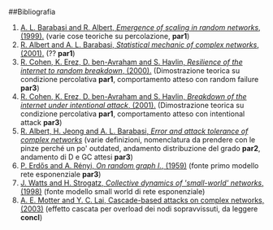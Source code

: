 ##Bibliografia   

1. [A. L. Barabasi and R. Albert, *Emergence of scaling in random networks*, (1999).](http://arxiv.org/pdf/cond-mat/9910332) (varie cose teoriche su percolazione, **par1**)  
2. [R. Albert and A. L. Barabasi, *Statistical mechanic of complex networks*, (2001).](http://arxiv.org/pdf/cond-mat/0106096) (?? **par1**)  
3. [R. Cohen, K. Erez, D. ben-Avraham and S. Havlin, *Resilience of the internet to random breakdown*, (2000).](http://arxiv.org/pdf/cond-mat/0007048) (Dimostrazione teorica su condizione percolativa **par1**, comportamento atteso con random failure **par3**)
4. [R. Cohen, K. Erez, D. ben-Avraham and S. Havlin, *Breakdown of the internet under intentional attack*, (2001).](http://arxiv.org/pdf/cond-mat/0010251) (Dimostrazione teorica su condizione percolativa **par1**, comportamento atteso con intentional attack **par3**)
5. [R. Albert, H. Jeong and A. L. Barabasi, *Error and attack tolerance of complex networks*](http://www.nature.com/nature/journal/v406/n6794/pdf/406378a0.pdf) (varie definizioni, nomenclatura da prendere con le pinze perché un po' outdated, andamento distribuzione del grado **par2**, andamento di D e GC attesi **par3**)
6. [P. Erdős and A. Rényi, *On random graph I.*, (1959)](http://www.renyi.hu/~p_erdos/1959-11.pdf) (fonte primo modello rete esponenziale **par3**)
7. [J. Watts and H. Strogatz, *Collective dynamics of 'small-world' networks*, (1998)](http://www.nature.com/nature/journal/v393/n6684/pdf/393440a0.pdf) (fonte modello small world di rete esponenziale)
8. [A. E. Motter and Y. C. Lai, Cascade-based attacks on complex networks, (2003)](http://arxiv.org/pdf/cond-mat/0301086) (effetto cascata per overload dei nodi sopravvissuti, da leggere **concl**)
